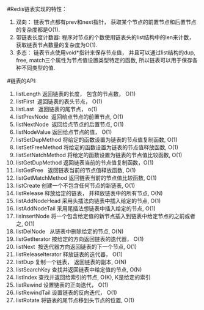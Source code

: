 #Redis链表实现的特性：
1. 双向： 链表节点都有prev和next指针， 获取某个节点的前置节点和后置节点的复杂度都是O(1).
2. 带链表长度计数器: 程序对节点的个数使用链表头的list结构中的len来计数， 获取链表节点数量的复杂度为O(1).
3. 多态： 链表节点使用void*指针来保存节点值， 并且可以通过list结构的dup, free, match三个属性为节点值设置类型特定的函数, 所以链表可以用于保存各种不同类型的值.

#链表的API:
1. listLength 返回链表的长度， 包含的节点数， O(1)  
2. listFirst  返回链表的表头节点， O(1)  
3. listLast   返回链表的尾节点， o(1)  
4. listPrevNode  返回给点节点的前置节点, O(1)  
5. listNextNode  返回给点节点的后置节点, O(1)  
6. listNodeValue 返回给点节点的值， O(1)  
7. listSetDupMethod 将给定的函数设置为链表的节点值复制函数, O(1)
8. listSetFreeMethod 将给定的函数设置为链表的节点值释放函数, O(1)
9. listSetNatchMethod 将给定的函数设置为链表的节点值比较函数, O(1)
10. listGetDupMethod 返回链表当前的节点值复制函数，O(1)  
11. listGetFree   返回链表当前的节点值释放函数, O(1)
12. listGetMatchMethod 返回链表当前的节点值比较函数, O(1)  
13. listCreate 创建一个不包含任何节点的新链表, O(1)  
14. listRelease 释放给定的链表， 并释放链表中的所有节点, O(N)
15. listAddNodeHead 采用头插法向链表中插入给定的节点, O(1) 
16. listAddNodeTail 采用尾插法想链表中插入给定的节点, O(1)
17. lisInsertNode 将一个包含给定值的新节点插入到链表中给定节点的之前或者之, O(1)
18. listDelNode   从链表中删除给定的节点, O(N)
19. listGetIterator 按给定的方向返回链表的迭代器， O(1)
20. listNext  按迭代器方向返回链表的下一个节点, O(1)
21. listReleaseIterator 释放链表的迭代器， O(1)
22. listDup 复制一个链表， 返回链表的副本, O(N)
23. listSearchKey 查找并返回链表中给定值的节点, O(N)
24. listIndex 查找并返回给索引的节点, O(K), K是给定的索引
25. listRewind 设置链表的正向迭代， O(1)
26. listRewindTail 设置链表的反向迭代， O(1)
27. listRotate 将链表的尾节点移到头节点的位置, O(1)
